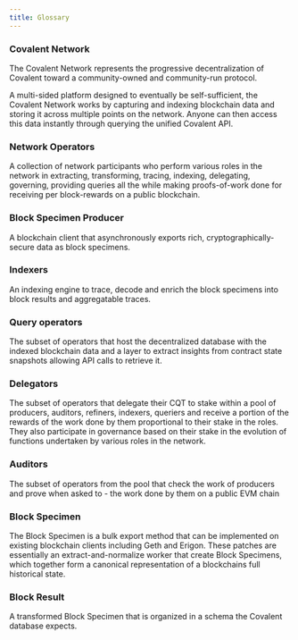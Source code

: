 ```yaml
---
title: Glossary
---
```


### Covalent Network

The Covalent Network represents the progressive decentralization of Covalent toward a community-owned and community-run protocol.

A multi-sided platform designed to eventually be self-sufficient, the Covalent Network works by capturing and indexing blockchain data and storing it across multiple points on the network. Anyone can then access this data instantly through querying the unified Covalent API.

### Network Operators

A collection of network participants who perform various roles in the network in extracting, transforming, tracing, indexing, delegating, governing, providing queries all the while making proofs-of-work done for receiving per block-rewards on a public blockchain.

### Block Specimen Producer

A blockchain client that asynchronously exports rich, cryptographically-secure data as block specimens.

### Indexers

An indexing engine to trace, decode and enrich the block specimens into block results and aggregatable traces.

### Query operators

The subset of operators that host the decentralized database with the indexed blockchain data and a layer to extract insights from contract state snapshots allowing API calls to retrieve it.

### Delegators

The subset of operators that delegate their CQT to stake within a pool of producers, auditors, refiners, indexers, queriers and receive a portion of the rewards of the work done by them proportional to their stake in the roles. They also participate in governance based on their stake in the evolution of functions undertaken by various roles in the network.

### Auditors

The subset of operators from the pool that check the work of producers and prove when asked to - the work done by them on a public EVM chain

### Block Specimen

The Block Specimen is a bulk export method that can be implemented on existing blockchain clients including Geth and Erigon. These patches are essentially an extract-and-normalize worker that create Block Specimens, which together form a canonical representation of a blockchains full historical state.

### Block Result

A transformed Block Specimen that is organized in a schema the Covalent database expects.
